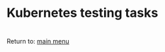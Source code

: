 # Kubernetes testing tasks



# 
Return to: [main menu](https://github.com/jimenezcorzo/Kubernetes-The-Hard-Way-15.3-LXC/blob/master/Readme.md)
